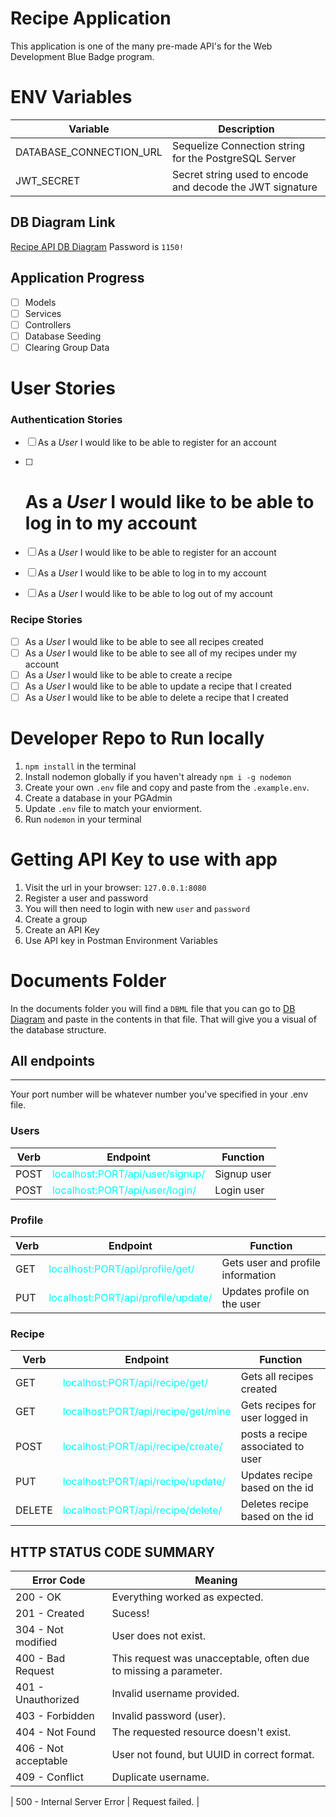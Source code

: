 # Recipe Application

This application is one of the many pre-made API's for the Web Development Blue Badge program.
# ENV Variables

| Variable                | Description                                               |
| ----------------------- | --------------------------------------------------------- |
| DATABASE_CONNECTION_URL | Sequelize Connection string for the PostgreSQL Server     |
| JWT_SECRET              | Secret string used to encode and decode the JWT signature |

## DB Diagram Link
[Recipe API DB Diagram](https://dbdiagram.io/d/611bdb052ecb310fc3cf38a4)
Password is `1150!`
## Application Progress

- [ ] Models
- [ ] Services
- [ ] Controllers
- [ ] Database Seeding
- [ ] Clearing Group Data

# User Stories

### Authentication Stories

- [ ] As a _User_ I would like to be able to register for an account
- [ ] # As a _User_ I would like to be able to log in to my account
- [ ] As a _User_ I would like to be able to register for an account
- [ ] As a _User_ I would like to be able to log in to my account
- [ ] As a _User_ I would like to be able to log out of my account


### Recipe Stories

- [ ] As a _User_ I would like to be able to see all recipes created
- [ ] As a _User_ I would like to be able to see all of my recipes under my account
- [ ] As a _User_ I would like to be able to create a recipe
- [ ] As a _User_ I would like to be able to update a recipe that I created 
- [ ] As a _User_ I would like to be able to delete a recipe that I created

# Developer Repo to Run locally

1. `npm install` in the terminal
1. Install nodemon globally if you haven't already `npm i -g nodemon`
1. Create your own `.env` file and copy and paste from the `.example.env`.
1. Create a database in your PGAdmin
1. Update `.env` file to match your enviorment.
1. Run `nodemon` in your terminal

# Getting API Key to use with app

1. Visit the url in your browser: `127.0.0.1:8080`
1. Register a user and password
1. You will then need to login with new `user` and `password`
1. Create a group
1. Create an API Key
1. Use API key in Postman Environment Variables

# Documents Folder

In the documents folder you will find a `DBML` file that you can go to [DB Diagram](https://dbdiagram.io/) and paste in the contents in that file. That will give you a visual of the database structure.

## All endpoints

<hr></hr>

Your port number will be whatever number you've specified in your .env file.

### Users

| Verb | Endpoint                                                           | Function    |
| ---- | ------------------------------------------------------------------ | ----------- |
| POST | <span style="color: aqua"> localhost:PORT/api/user/signup/ </span> | Signup user |
| POST | <span style="color: aqua"> localhost:PORT/api/user/login/ </span>  | Login user  |

### Profile

| Verb | Endpoint                                                              | Function                          |
| ---- | --------------------------------------------------------------------- | --------------------------------- |
| GET  | <span style="color: aqua"> localhost:PORT/api/profile/get/ </span>    | Gets user and profile information |
| PUT  | <span style="color: aqua"> localhost:PORT/api/profile/update/ </span> | Updates profile on the user       |
### Recipe

| Verb   | Endpoint                                                              | Function                          |
| ------ | --------------------------------------------------------------------- | --------------------------------- |
| GET    | <span style="color: aqua"> localhost:PORT/api/recipe/get/ </span>     | Gets all recipes created          |
| GET    | <span style="color: aqua"> localhost:PORT/api/recipe/get/mine </span> | Gets recipes for user logged in   |
| POST   | <span style="color: aqua"> localhost:PORT/api/recipe/create/ </span>  | posts a recipe associated to user |
| PUT    | <span style="color: aqua"> localhost:PORT/api/recipe/update/ </span>  | Updates recipe based on the id    |
| DELETE | <span style="color: aqua"> localhost:PORT/api/recipe/delete/ </span>  | Deletes recipe based on the id    |


## HTTP STATUS CODE SUMMARY

| Error Code           | Meaning                                                          |
| -------------------- | ---------------------------------------------------------------- |
| 200 - OK             | Everything worked as expected.                                   |
| 201 - Created        | Sucess!                                                          |
| 304 - Not modified   | User does not exist.                                             |
| 400 - Bad Request    | This request was unacceptable, often due to missing a parameter. |
| 401 - Unauthorized   | Invalid username provided.                                       |
| 403 - Forbidden      | Invalid password (user).                                         |
| 404 - Not Found      | The requested resource doesn't exist.                            |
| 406 - Not acceptable | User not found, but UUID in correct format.                      |
| 409 - Conflict       | Duplicate username.                                              |

| 500 - Internal Server Error | Request failed. |
